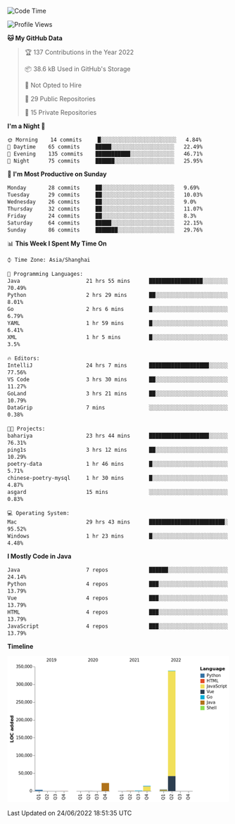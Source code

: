 <!--START_SECTION:waka-->
![Code Time](http://img.shields.io/badge/Code%20Time-0%20secs-blue)

![Profile Views](http://img.shields.io/badge/Profile%20Views-0-blue)

**🐱 My GitHub Data** 

> 🏆 137 Contributions in the Year 2022
 > 
> 📦 38.6 kB Used in GitHub's Storage 
 > 
> 🚫 Not Opted to Hire
 > 
> 📜 29 Public Repositories 
 > 
> 🔑 15 Private Repositories  
 > 
**I'm a Night 🦉** 

```text
🌞 Morning    14 commits     █░░░░░░░░░░░░░░░░░░░░░░░░   4.84% 
🌆 Daytime    65 commits     █████░░░░░░░░░░░░░░░░░░░░   22.49% 
🌃 Evening    135 commits    ███████████░░░░░░░░░░░░░░   46.71% 
🌙 Night      75 commits     ██████░░░░░░░░░░░░░░░░░░░   25.95%

```
📅 **I'm Most Productive on Sunday** 

```text
Monday       28 commits     ██░░░░░░░░░░░░░░░░░░░░░░░   9.69% 
Tuesday      29 commits     ██░░░░░░░░░░░░░░░░░░░░░░░   10.03% 
Wednesday    26 commits     ██░░░░░░░░░░░░░░░░░░░░░░░   9.0% 
Thursday     32 commits     ██░░░░░░░░░░░░░░░░░░░░░░░   11.07% 
Friday       24 commits     ██░░░░░░░░░░░░░░░░░░░░░░░   8.3% 
Saturday     64 commits     █████░░░░░░░░░░░░░░░░░░░░   22.15% 
Sunday       86 commits     ███████░░░░░░░░░░░░░░░░░░   29.76%

```


📊 **This Week I Spent My Time On** 

```text
⌚︎ Time Zone: Asia/Shanghai

💬 Programming Languages: 
Java                     21 hrs 55 mins      █████████████████░░░░░░░░   70.49% 
Python                   2 hrs 29 mins       ██░░░░░░░░░░░░░░░░░░░░░░░   8.01% 
Go                       2 hrs 6 mins        █░░░░░░░░░░░░░░░░░░░░░░░░   6.79% 
YAML                     1 hr 59 mins        █░░░░░░░░░░░░░░░░░░░░░░░░   6.41% 
XML                      1 hr 5 mins         █░░░░░░░░░░░░░░░░░░░░░░░░   3.5%

🔥 Editors: 
IntelliJ                 24 hrs 7 mins       ███████████████████░░░░░░   77.56% 
VS Code                  3 hrs 30 mins       ██░░░░░░░░░░░░░░░░░░░░░░░   11.27% 
GoLand                   3 hrs 21 mins       ██░░░░░░░░░░░░░░░░░░░░░░░   10.79% 
DataGrip                 7 mins              ░░░░░░░░░░░░░░░░░░░░░░░░░   0.38%

🐱‍💻 Projects: 
bahariya                 23 hrs 44 mins      ███████████████████░░░░░░   76.31% 
ping1s                   3 hrs 12 mins       ██░░░░░░░░░░░░░░░░░░░░░░░   10.29% 
poetry-data              1 hr 46 mins        █░░░░░░░░░░░░░░░░░░░░░░░░   5.71% 
chinese-poetry-mysql     1 hr 30 mins        █░░░░░░░░░░░░░░░░░░░░░░░░   4.87% 
asgard                   15 mins             ░░░░░░░░░░░░░░░░░░░░░░░░░   0.83%

💻 Operating System: 
Mac                      29 hrs 43 mins      ████████████████████████░   95.52% 
Windows                  1 hr 23 mins        █░░░░░░░░░░░░░░░░░░░░░░░░   4.48%

```

**I Mostly Code in Java** 

```text
Java                     7 repos             ██████░░░░░░░░░░░░░░░░░░░   24.14% 
Python                   4 repos             ███░░░░░░░░░░░░░░░░░░░░░░   13.79% 
Vue                      4 repos             ███░░░░░░░░░░░░░░░░░░░░░░   13.79% 
HTML                     4 repos             ███░░░░░░░░░░░░░░░░░░░░░░   13.79% 
JavaScript               4 repos             ███░░░░░░░░░░░░░░░░░░░░░░   13.79%

```


**Timeline**

![Chart not found](https://raw.githubusercontent.com/youtiaoguagua/youtiaoguagua/master/charts/bar_graph.png) 


 Last Updated on 24/06/2022 18:51:35 UTC
<!--END_SECTION:waka-->